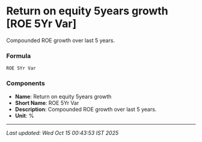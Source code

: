 # Return on equity 5years growth [ROE 5Yr Var]
Compounded ROE growth over last 5 years.

### Formula
```text
ROE 5Yr Var
```


### Components
- **Name**: Return on equity 5years growth
- **Short Name**: ROE 5Yr Var
- **Description**: Compounded ROE growth over last 5 years.
- **Unit**: %

---
*Last updated: Wed Oct 15 00:43:53 IST 2025*
